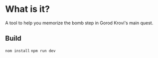 # What is it?

A tool to help you memorize the bomb step in Gorod Krovi's main quest.

## Build

`nom install`
`npm run dev`